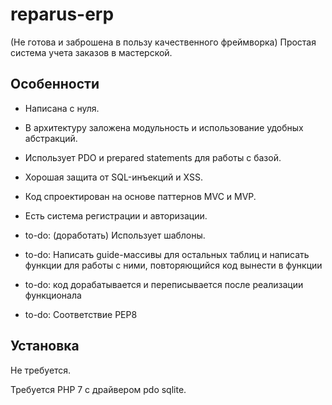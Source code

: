 # reparus-erp

(Не готова и заброшена в пользу качественного фреймворка)
Простая система учета заказов в мастерской.

## Особенности

- Написана с нуля.
- В архитектуру заложена модульность и использование удобных абстракций.
- Использует PDO и prepared statements для работы с базой.
- Хорошая защита от SQL-инъекций и XSS.
- Код спроектирован на основе паттернов MVC и MVP.
- Есть система регистрации и авторизации.


- to-do: (доработать) Использует шаблоны.
- to-do: Написать guide-массивы для остальных таблиц и написать функции для работы с ними,
повторяющийся код вынести в функции
- to-do: код дорабатывается и переписывается после реализации функционала
- to-do: Соответствие PEP8

## Установка

Не требуется.

Требуется PHP 7 с драйвером pdo sqlite.
